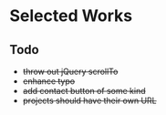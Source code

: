 Selected Works
==============

Todo
----

- ~~throw out jQuery scrollTo~~
- ~~enhance typo~~
- ~~add contact button of some kind~~
- ~~projects should have their own URL~~
